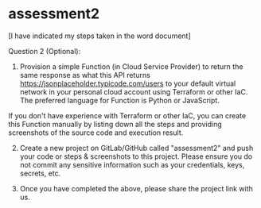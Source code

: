 # assessment2

[I have indicated my steps taken in the word document]

Question 2 (Optional): 
1.	Provision a simple Function (in Cloud Service Provider) to return the same response as what this API returns https://jsonplaceholder.typicode.com/users to your default virtual network in your personal cloud account using Terraform or other IaC.  The preferred language for Function is Python or JavaScript. 

If you don't have experience with Terraform or other IaC, you can create this Function manually by listing down all the steps and providing screenshots of the source code and execution result.

2.	Create a new project on GitLab/GitHub called "assessment2" and push your code or steps & screenshots to this project. Please ensure you do not commit any sensitive information such as your credentials, keys, secrets, etc.

3.	Once you have completed the above, please share the project link with us.
